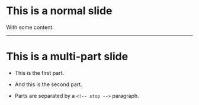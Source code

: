 # This is a normal slide

With some content.

---

# This is a multi-part slide

- This is the first part.

<!-- stop -->

- And this is the second part.

<!-- stop -->

- Parts are separated by a `<!-- stop -->` paragraph.

